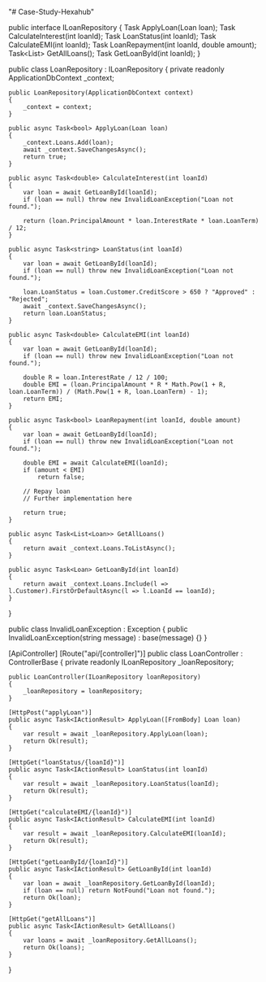 "# Case-Study-Hexahub" 



public interface ILoanRepository
{
    Task<bool> ApplyLoan(Loan loan);
    Task<double> CalculateInterest(int loanId);
    Task<string> LoanStatus(int loanId);
    Task<double> CalculateEMI(int loanId);
    Task<bool> LoanRepayment(int loanId, double amount);
    Task<List<Loan>> GetAllLoans();
    Task<Loan> GetLoanById(int loanId);
}




public class LoanRepository : ILoanRepository
{
    private readonly ApplicationDbContext _context;

    public LoanRepository(ApplicationDbContext context)
    {
        _context = context;
    }

    public async Task<bool> ApplyLoan(Loan loan)
    {
        _context.Loans.Add(loan);
        await _context.SaveChangesAsync();
        return true;
    }

    public async Task<double> CalculateInterest(int loanId)
    {
        var loan = await GetLoanById(loanId);
        if (loan == null) throw new InvalidLoanException("Loan not found.");

        return (loan.PrincipalAmount * loan.InterestRate * loan.LoanTerm) / 12;
    }

    public async Task<string> LoanStatus(int loanId)
    {
        var loan = await GetLoanById(loanId);
        if (loan == null) throw new InvalidLoanException("Loan not found.");

        loan.LoanStatus = loan.Customer.CreditScore > 650 ? "Approved" : "Rejected";
        await _context.SaveChangesAsync();
        return loan.LoanStatus;
    }

    public async Task<double> CalculateEMI(int loanId)
    {
        var loan = await GetLoanById(loanId);
        if (loan == null) throw new InvalidLoanException("Loan not found.");

        double R = loan.InterestRate / 12 / 100;
        double EMI = (loan.PrincipalAmount * R * Math.Pow(1 + R, loan.LoanTerm)) / (Math.Pow(1 + R, loan.LoanTerm) - 1);
        return EMI;
    }

    public async Task<bool> LoanRepayment(int loanId, double amount)
    {
        var loan = await GetLoanById(loanId);
        if (loan == null) throw new InvalidLoanException("Loan not found.");

        double EMI = await CalculateEMI(loanId);
        if (amount < EMI)
            return false;

        // Repay loan
        // Further implementation here

        return true;
    }

    public async Task<List<Loan>> GetAllLoans()
    {
        return await _context.Loans.ToListAsync();
    }

    public async Task<Loan> GetLoanById(int loanId)
    {
        return await _context.Loans.Include(l => l.Customer).FirstOrDefaultAsync(l => l.LoanId == loanId);
    }
}


public class InvalidLoanException : Exception
{
    public InvalidLoanException(string message) : base(message) {}
}



[ApiController]
[Route("api/[controller]")]
public class LoanController : ControllerBase
{
    private readonly ILoanRepository _loanRepository;

    public LoanController(ILoanRepository loanRepository)
    {
        _loanRepository = loanRepository;
    }

    [HttpPost("applyLoan")]
    public async Task<IActionResult> ApplyLoan([FromBody] Loan loan)
    {
        var result = await _loanRepository.ApplyLoan(loan);
        return Ok(result);
    }

    [HttpGet("loanStatus/{loanId}")]
    public async Task<IActionResult> LoanStatus(int loanId)
    {
        var result = await _loanRepository.LoanStatus(loanId);
        return Ok(result);
    }

    [HttpGet("calculateEMI/{loanId}")]
    public async Task<IActionResult> CalculateEMI(int loanId)
    {
        var result = await _loanRepository.CalculateEMI(loanId);
        return Ok(result);
    }

    [HttpGet("getLoanById/{loanId}")]
    public async Task<IActionResult> GetLoanById(int loanId)
    {
        var loan = await _loanRepository.GetLoanById(loanId);
        if (loan == null) return NotFound("Loan not found.");
        return Ok(loan);
    }

    [HttpGet("getAllLoans")]
    public async Task<IActionResult> GetAllLoans()
    {
        var loans = await _loanRepository.GetAllLoans();
        return Ok(loans);
    }
}


